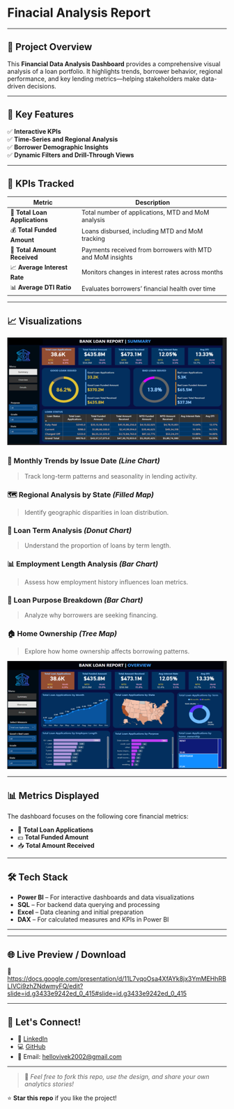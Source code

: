 # Finacial Analysis Report

---

## 🧠 Project Overview

This **Financial Data Analysis Dashboard** provides a comprehensive visual analysis of a loan portfolio. It highlights trends, borrower behavior, regional performance, and key lending metrics—helping stakeholders make data-driven decisions.

---

## 🚀 Key Features

✅ **Interactive KPIs**  
✅ **Time-Series and Regional Analysis**  
✅ **Borrower Demographic Insights**  
✅ **Dynamic Filters and Drill-Through Views**

---

## 📌 KPIs Tracked

| Metric                    | Description                                                                 |
|--------------------------|-----------------------------------------------------------------------------|
| 🧾 **Total Loan Applications** | Total number of applications, MTD and MoM analysis                       |
| 💰 **Total Funded Amount**     | Loans disbursed, including MTD and MoM tracking                          |
| 💸 **Total Amount Received**   | Payments received from borrowers with MTD and MoM insights               |
| 📈 **Average Interest Rate**   | Monitors changes in interest rates across months                         |
| 📊 **Average DTI Ratio**       | Evaluates borrowers’ financial health over time                          |

---

## 📈 Visualizations

![Superstore Report Dashboard](https://github.com/2vivek2/Financial-Analysis-Report/blob/main/FP%20Report.png)


### 🔹 Monthly Trends by Issue Date *(Line Chart)*
> Track long-term patterns and seasonality in lending activity.

### 🗺️ Regional Analysis by State *(Filled Map)*
> Identify geographic disparities in loan distribution.

### 🍩 Loan Term Analysis *(Donut Chart)*
> Understand the proportion of loans by term length.

### 📊 Employment Length Analysis *(Bar Chart)*
> Assess how employment history influences loan metrics.

### 🧾 Loan Purpose Breakdown *(Bar Chart)*
> Analyze why borrowers are seeking financing.

### 🏠 Home Ownership *(Tree Map)*
> Explore how home ownership affects borrowing patterns.

![Superstore Report Dashboard](https://github.com/2vivek2/Financial-Analysis-Report/blob/main/FP%20Report%20.png)

---

## 📊 Metrics Displayed

The dashboard focuses on the following core financial metrics:

- 🔢 **Total Loan Applications**
- 💵 **Total Funded Amount**
- 📥 **Total Amount Received**

---

## 🛠️ Tech Stack

- **Power BI** – For interactive dashboards and data visualizations  
- **SQL** – For backend data querying and processing  
- **Excel** – Data cleaning and initial preparation  
- **DAX** – For calculated measures and KPIs in Power BI  

---



---

## 🌐 Live Preview / Download

📎 https://docs.google.com/presentation/d/11L7vqoOsa4XfAYk8jx3YmMEHhRBLIVCi9zhZNdwmyFQ/edit?slide=id.g3433e9242ed_0_415#slide=id.g3433e9242ed_0_415

---

## 🤝 Let's Connect!

- 💼 [LinkedIn](https://www.linkedin.com/in/2vivek2)
- 💻 [GitHub](https://github.com/2vivek2)
- 📧 Email: [hellovivek2002@gmail.com](mailto:hellovivek2002@gmail.com)

---

> 📢 _Feel free to fork this repo, use the design, and share your own analytics stories!_

⭐ **Star this repo** if you like the project!

